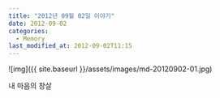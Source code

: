 ```yaml
---
title: "2012년 09월 02일 이야기"
date: 2012-09-02
categories:
  - Memory
last_modified_at: 2012-09-02T11:15
---
```


![img]({{ site.baseurl }}/assets/images/md-20120902-01.jpg)

내 마음의 창살